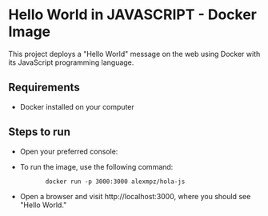# Hello World in JAVASCRIPT - Docker Image

This project deploys a "Hello World" message on the web using Docker with its JavaScript programming language.

## Requirements

- Docker installed on your computer

## Steps to run

- Open your preferred console:
- To run the image, use the following command:

             docker run -p 3000:3000 alexmpz/hola-js
- Open a browser and visit http://localhost:3000, where you should see "Hello World."
             